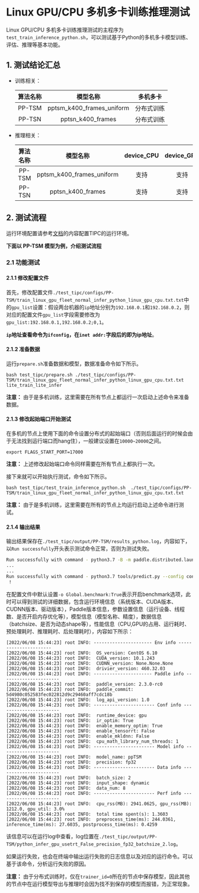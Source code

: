 # Linux GPU/CPU 多机多卡训练推理测试

Linux GPU/CPU 多机多卡训练推理测试的主程序为`test_train_inference_python.sh`，可以测试基于Python的多机多卡模型训练、评估、推理等基本功能。

## 1. 测试结论汇总

- 训练相关：

  | 算法名称 |         模型名称          |  多机多卡  |
  | :------: | :-----------------------: | :--------: |
  |  PP-TSM  | pptsm_k400_frames_uniform | 分布式训练 |
  |  PP-TSN  |     pptsn_k400_frames     | 分布式训练 |


- 推理相关：

  | 算法名称 |         模型名称          | device_CPU | device_GPU | batchsize |
  | :------: | :-----------------------: | :--------: | :--------: | :-------: |
  |  PP-TSM  | pptsm_k400_frames_uniform |    支持    |    支持    |     1     |
  |  PP-TSN  |     pptsn_k400_frames     |    支持    |    支持    |     1     |


## 2. 测试流程

运行环境配置请参考[文档](./install.md)的内容配置TIPC的运行环境。

**下面以 PP-TSM 模型为例，介绍测试流程**

### 2.1 功能测试

#### 2.1.1 修改配置文件

首先，修改配置文件`./test_tipc/configs/PP-TSM/train_linux_gpu_fleet_normal_infer_python_linux_gpu_cpu.txt.txt`中的`gpu_list`设置：假设两台机器的`ip`地址分别为`192.168.0.1`和`192.168.0.2`，则对应的配置文件`gpu_list`字段需要修改为`gpu_list:192.168.0.1,192.168.0.2;0,1`。

**`ip`地址查看命令为`ifconfig`，在`inet addr:`字段后的即为ip地址**。


#### 2.1.2 准备数据

运行`prepare.sh`准备数据和模型，数据准备命令如下所示。

```shell
bash test_tipc/prepare.sh ./test_tipc/configs/PP-TSM/train_linux_gpu_fleet_normal_infer_python_linux_gpu_cpu.txt.txt lite_train_lite_infer
```

**注意：** 由于是多机训练，这里需要在所有节点上都运行一次启动上述命令来准备数据。

#### 2.1.3 修改起始端口开始测试

在多机的节点上使用下面的命令设置分布式的起始端口（否则后面运行的时候会由于无法找到运行端口而hang住），一般建议设置在`10000~20000`之间。

```shell
export FLAGS_START_PORT=17000
```
**注意：** 上述修改起始端口命令同样需要在所有节点上都执行一次。

接下来就可以开始执行测试，命令如下所示。
```shell
bash test_tipc/test_train_inference_python.sh  ./test_tipc/configs/PP-TSM/train_linux_gpu_fleet_normal_infer_python_linux_gpu_cpu.txt.txt
```

**注意：** 由于是多机训练，这里需要在所有的节点上均运行启动上述命令进行测试。


#### 2.1.4 输出结果

输出结果保存在`./test_tipc/output/PP-TSM/results_python.log`，内容如下，以`Run successfully`开头表示测试命令正常，否则为测试失败。

```bash
Run successfully with command - python3.7 -B -m paddle.distributed.launch --ips=10.255.125.25,10.255.128.22 --gpus="0,1" main.py --validate -c configs/recognition/pptsm/pptsm_k400_frames_uniform.yaml --seed 1234 --max_iters=30 -o output_dir=./test_tipc/output/PP-TSM/norm_train_gpus_0,1_autocast_null_nodes_2 -o MODEL.backbone.pretrained='data/ResNet50_vd_ssld_v2_pretrained.pdparams' -o epochs=2 -o DATASET.batch_size=2 -o DATASET.train.file_path='data/k400/train_small_frames.list' -o DATASET.valid.file_path='data/k400/val_small_frames.list' -o DATASET.test.file_path='data/k400/val_small_frames.list'  !
...
...
Run successfully with command - python3.7 tools/predict.py --config configs/recognition/pptsm/pptsm_k400_frames_uniform.yaml --use_gpu=True --use_tensorrt=True --precision=fp16 --model_file=./test_tipc/output/PP-TSM/norm_train_gpus_0,1_autocast_null_nodes_2/inference.pdmodel --batch_size=2 --input_file=./data/example.avi --enable_benchmark=True --params_file=./test_tipc/output/PP-TSM/norm_train_gpus_0,1_autocast_null_nodes_2/inference.pdiparams > ./test_tipc/output/PP-TSM/python_infer_gpu_usetrt_True_precision_fp16_batchsize_2.log 2>&1
 !
```

在配置文件中默认设置`-o Global.benchmark:True`表示开启benchmark选项，此时可以得到测试的详细数据，包含运行环境信息（系统版本、CUDA版本、CUDNN版本、驱动版本），Paddle版本信息，参数设置信息（运行设备、线程数、是否开启内存优化等），模型信息（模型名称、精度），数据信息（batchsize、是否为动态shape等），性能信息（CPU,GPU的占用、运行耗时、预处理耗时、推理耗时、后处理耗时），内容如下所示：

```log
[2022/06/08 15:44:23] root INFO: ---------------------- Env info ----------------------
[2022/06/08 15:44:23] root INFO:  OS_version: CentOS 6.10
[2022/06/08 15:44:23] root INFO:  CUDA_version: 10.1.243
[2022/06/08 15:44:23] root INFO:  CUDNN_version: None.None.None
[2022/06/08 15:44:23] root INFO:  drivier_version: 460.32.03
[2022/06/08 15:44:23] root INFO: ---------------------- Paddle info ----------------------
[2022/06/08 15:44:23] root INFO:  paddle_version: 2.3.0-rc0
[2022/06/08 15:44:23] root INFO:  paddle_commit: 5d4980c052583fec022812d9c29460aff7cdc18b
[2022/06/08 15:44:23] root INFO:  log_api_version: 1.0
[2022/06/08 15:44:23] root INFO: ----------------------- Conf info -----------------------
[2022/06/08 15:44:23] root INFO:  runtime_device: gpu
[2022/06/08 15:44:23] root INFO:  ir_optim: True
[2022/06/08 15:44:23] root INFO:  enable_memory_optim: True
[2022/06/08 15:44:23] root INFO:  enable_tensorrt: False
[2022/06/08 15:44:23] root INFO:  enable_mkldnn: False
[2022/06/08 15:44:23] root INFO:  cpu_math_library_num_threads: 1
[2022/06/08 15:44:23] root INFO: ----------------------- Model info ----------------------
[2022/06/08 15:44:23] root INFO:  model_name: ppTSM
[2022/06/08 15:44:23] root INFO:  precision: fp32
[2022/06/08 15:44:23] root INFO: ----------------------- Data info -----------------------
[2022/06/08 15:44:23] root INFO:  batch_size: 2
[2022/06/08 15:44:23] root INFO:  input_shape: dynamic
[2022/06/08 15:44:23] root INFO:  data_num: 8
[2022/06/08 15:44:23] root INFO: ----------------------- Perf info -----------------------
[2022/06/08 15:44:23] root INFO:  cpu_rss(MB): 2941.0625, gpu_rss(MB): 1212.0, gpu_util: 3.0%
[2022/06/08 15:44:23] root INFO:  total time spent(s): 1.3603
[2022/06/08 15:44:23] root INFO:  preprocess_time(ms): 244.0361, inference_time(ms): 27.6035, postprocess_time(ms): 0.4259
```

该信息可以在运行log中查看，log位置在`./test_tipc/output/PP-TSM/python_infer_gpu_usetrt_False_precision_fp32_batchsize_2.log`。

如果运行失败，也会在终端中输出运行失败的日志信息以及对应的运行命令。可以基于该命令，分析运行失败的原因。

**注意：** 由于分布式训练时，仅在`trainer_id=0`所在的节点中保存模型，因此其他的节点中在运行模型导出与推理时会因为找不到保存的模型而报错，为正常现象。
